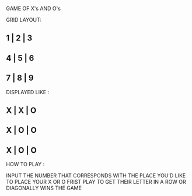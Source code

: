 GAME OF X's AND O's

GRID LAYOUT:

## 1 | 2 | 3

## 4 | 5 | 6

## 7 | 8 | 9

DISPLAYED LIKE :

## X | X | O

## X | O | O

## X | O | O

HOW TO PLAY :

INPUT THE NUMBER THAT CORRESPONDS WITH THE PLACE YOU'D LIKE TO PLACE YOUR X OR O
FRIST PLAY TO GET THEIR LETTER IN A ROW OR DIAGONALLY WINS THE GAME

